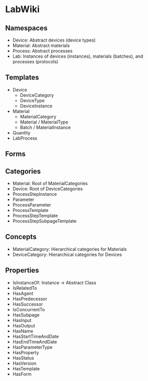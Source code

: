 # LabWiki

## Namespaces
* Device: Abstract devices (device types)
* Material: Abstract materials
* Process: Abstract processes
* Lab: Instances of devices (instances), materials (batches), and processes (protocols)

## Templates
* Device
  * DeviceCategory
  * DeviceType
  * DeviceInstance
* Material
  * MaterialCategory
  * Material / MaterialType
  * Batch / MaterialInstance
* Quantity
* LabProcess

## Forms

## Categories
* Material: Root of MaterialCategories
* Device: Root of DeviceCategories
* ProcessStepInstance
* Parameter 
* ProcessParameter
* ProcessTemplate
* ProcessStepTemplate
* ProcessStepSubpageTemplate

## Concepts
* MaterialCategory: Hierarchical categories for Materials 
* DeviceCategory: Hierarchical categories for Devices

## Properties
* IsInstanceOf: Instance -> Abstract Class
* IsRelatedTo
* HasAgent
* HasPredecessor
* HasSuccessor
* IsConcurrentTo
* HasSubpage
* HasInput
* HasOutput
* HasName
* HasStartTimeAndDate
* HasEndTimeAndDate
* HasParameterType
* HasProperty
* HasStatus
* HasVersion
* HasTemplate
* HasForm
